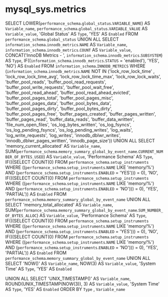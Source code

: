 # mysql_sys.metrics

SELECT 
    LOWER(`performance_schema`.`global_status`.`VARIABLE_NAME`) AS `Variable_name`,
    `performance_schema`.`global_status`.`VARIABLE_VALUE` AS `Variable_value`,
    'Global Status' AS `Type`,
    'YES' AS `Enabled`
FROM
    `performance_schema`.`global_status` 
UNION ALL SELECT 
    `information_schema`.`innodb_metrics`.`NAME` AS `Variable_name`,
    `information_schema`.`innodb_metrics`.`COUNT` AS `Variable_value`,
    CONCAT('InnoDB Metrics - ',
            `information_schema`.`innodb_metrics`.`SUBSYSTEM`) AS `Type`,
    IF((`information_schema`.`innodb_metrics`.`STATUS` = 'enabled'),
        'YES',
        'NO') AS `Enabled`
FROM
    `information_schema`.`INNODB_METRICS`
WHERE
    (`information_schema`.`innodb_metrics`.`NAME` NOT IN ('lock_row_lock_time' , 'lock_row_lock_time_avg',
        'lock_row_lock_time_max',
        'lock_row_lock_waits',
        'buffer_pool_reads',
        'buffer_pool_read_requests',
        'buffer_pool_write_requests',
        'buffer_pool_wait_free',
        'buffer_pool_read_ahead',
        'buffer_pool_read_ahead_evicted',
        'buffer_pool_pages_total',
        'buffer_pool_pages_misc',
        'buffer_pool_pages_data',
        'buffer_pool_bytes_data',
        'buffer_pool_pages_dirty',
        'buffer_pool_bytes_dirty',
        'buffer_pool_pages_free',
        'buffer_pages_created',
        'buffer_pages_written',
        'buffer_pages_read',
        'buffer_data_reads',
        'buffer_data_written',
        'file_num_open_files',
        'os_log_bytes_written',
        'os_log_fsyncs',
        'os_log_pending_fsyncs',
        'os_log_pending_writes',
        'log_waits',
        'log_write_requests',
        'log_writes',
        'innodb_dblwr_writes',
        'innodb_dblwr_pages_written',
        'innodb_page_size')) 
UNION ALL SELECT 
    'memory_current_allocated' AS `Variable_name`,
    SUM(`performance_schema`.`memory_summary_global_by_event_name`.`CURRENT_NUMBER_OF_BYTES_USED`) AS `Variable_value`,
    'Performance Schema' AS `Type`,
    IF(((SELECT 
                COUNT(0)
            FROM
                `performance_schema`.`setup_instruments`
            WHERE
                ((`performance_schema`.`setup_instruments`.`NAME` LIKE 'memory/%')
                    AND (`performance_schema`.`setup_instruments`.`ENABLED` = 'YES'))) = 0),
        'NO',
        IF(((SELECT 
                    COUNT(0)
                FROM
                    `performance_schema`.`setup_instruments`
                WHERE
                    ((`performance_schema`.`setup_instruments`.`NAME` LIKE 'memory/%')
                        AND (`performance_schema`.`setup_instruments`.`ENABLED` = 'NO'))) = 0),
            'YES',
            'PARTIAL')) AS `Enabled`
FROM
    `performance_schema`.`memory_summary_global_by_event_name` 
UNION ALL SELECT 
    'memory_total_allocated' AS `Variable_name`,
    SUM(`performance_schema`.`memory_summary_global_by_event_name`.`SUM_NUMBER_OF_BYTES_ALLOC`) AS `Variable_value`,
    'Performance Schema' AS `Type`,
    IF(((SELECT 
                COUNT(0)
            FROM
                `performance_schema`.`setup_instruments`
            WHERE
                ((`performance_schema`.`setup_instruments`.`NAME` LIKE 'memory/%')
                    AND (`performance_schema`.`setup_instruments`.`ENABLED` = 'YES'))) = 0),
        'NO',
        IF(((SELECT 
                    COUNT(0)
                FROM
                    `performance_schema`.`setup_instruments`
                WHERE
                    ((`performance_schema`.`setup_instruments`.`NAME` LIKE 'memory/%')
                        AND (`performance_schema`.`setup_instruments`.`ENABLED` = 'NO'))) = 0),
            'YES',
            'PARTIAL')) AS `Enabled`
FROM
    `performance_schema`.`memory_summary_global_by_event_name` 
UNION ALL SELECT 
    'NOW()' AS `Variable_name`,
    NOW(3) AS `Variable_value`,
    'System Time' AS `Type`,
    'YES' AS `Enabled`

UNION ALL SELECT 
    'UNIX_TIMESTAMP()' AS `Variable_name`,
    ROUND(UNIX_TIMESTAMP(NOW(3)), 3) AS `Variable_value`,
    'System Time' AS `Type`,
    'YES' AS `Enabled`
ORDER BY `Type` , `Variable_name`
